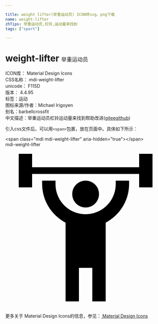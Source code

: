 ```yaml
---

title: weight lifter(举重运动员) ICON转svg、png下载
name: weight-lifter
zhTips: 举重运动员,杠铃,运动量来找到
tags: ["sport"]

---
```


# weight-lifter  <small style="font-size: 60%;font-weight: 100">举重运动员</small>


<div class="detail-page">
<p>
<span>
ICON库：
<span class="badge-secondary badge">Material Design Icons</span> 
</span>
<br/>
<span>
CSS名称：
<span class="badge-secondary badge">mdi-weight-lifter</span> 
</span>
<br/>
<span>
unicode：
<span class="badge-secondary badge">F115D</span> 
<copy-btn content='F115D' btn-title=""></copy-btn>
<copy-btn :content='String.fromCodePoint(parseInt("F115D", 16))' btn-title="复制U"></copy-btn>
</span>
<br/>
<span>
版本：
<span class="badge-secondary badge">4.4.95</span> 
</span><br/><span>标签：<span class="badge-light badge"><router-link to="/tags/sport.html">运动</router-link></span></span>
<br/>
<span>图标来源/作者：<span class="badge-light badge">Michael Irigoyen</span></span> 
<br/>
<span>别名：<span class="badge-light badge">barbell</span><span class="badge-light badge">crossfit</span></span><br/><span class="zh-detail">中文描述：<span class="badge-primary badge">举重运动员</span><span class="badge-primary badge">杠铃</span><span class="badge-primary badge">运动量来找到</span><span class="help-link"><span>帮助改进</span>(<a href="https://gitee.com/liuwave/icon-helper/edit/master/json/material/weight-lifter.json" target="_blank" rel="noopener noreferrer">gitee</a><a href="https://github.com/liuwave/icon-helper/edit/master/json/material/weight-lifter.json" target="_blank" rel="noopener noreferrer">github</a></span>)</span><br/>
</p>
</div>
<div class="alert alert-dark">
  <i class="mdi mdi-weight-lifter mdi-48px"></i>
  <i class="mdi mdi-weight-lifter mdi-36px"></i>
  <i class="mdi mdi-weight-lifter mdi-24px"></i>
  <i class="mdi mdi-weight-lifter mdi-18px"></i>
</div>
<div>
  <p>引入css文件后，可以用<code>&lt;span&gt;</code>包裹，放在页面中。具体如下所示：    
  </p>
  <div class="alert alert-primary" style="font-size: 14px">
    &lt;span class="mdi mdi-weight-lifter" aria-hidden="true"&gt;&lt;/span&gt;
    <copy-btn content='<span class="mdi mdi-weight-lifter" aria-hidden="true"></span>'></copy-btn>
  </div>
  <div class="alert alert-secondary">
    <i class="mdi mdi-weight-lifter"
    style="font-size: 24px"
    aria-hidden="true"></i> mdi-weight-lifter
    <copy-btn content="mdi-weight-lifter" btn-title="复制图标名称"></copy-btn>
  </div>
</div>
<div id="svg" class="svg-wrap">
<svg xmlns="http://www.w3.org/2000/svg" viewBox="0 0 24 24"><path d="M12 5C10.89 5 10 5.89 10 7S10.89 9 12 9 14 8.11 14 7 13.11 5 12 5M22 1V6H20V4H4V6H2V1H4V3H20V1H22M15 11.26V23H13V18H11V23H9V11.26C6.93 10.17 5.5 8 5.5 5.5L5.5 5H7.5L7.5 5.5C7.5 8 9.5 10 12 10S16.5 8 16.5 5.5L16.5 5H18.5L18.5 5.5C18.5 8 17.07 10.17 15 11.26Z" /></svg>
</div>
<detail full-name='mdi-weight-lifter'></detail>
    
<div><p>更多关于 Material Design Icons的信息，参见：<a target="_blank" href="https://iconhelper.cn/material.html"> Material Design Icons</a>
</p></div>
